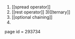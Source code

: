 1) [[spread operator]]
2) [[rest operator]]
3)[[ternary]] 
 4) [[optional chaining]]
 5) 


page id =  293734